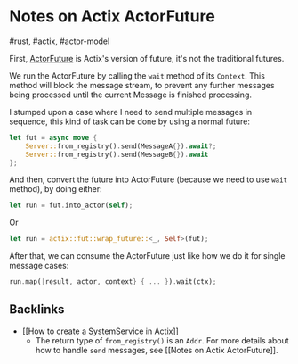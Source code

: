 # Notes on Actix ActorFuture

#rust, #actix, #actor-model

First, [ActorFuture](https://docs.rs/actix/0.10.0-alpha.3/actix/fut/trait.ActorFuture.html) is Actix's version of future, it's not the traditional futures.

We run the ActorFuture by calling the `wait` method of its `Context`. This method will block the message stream, to prevent any further messages being processed until the current Message is finished processing.

I stumped upon a case where I need to send multiple messages in sequence, this kind of task can be done by using a normal future:

```rust
let fut = async move {
	Server::from_registry().send(MessageA{}).await?;
	Server::from_registry().send(MessageB{}).await
};
```

And then, convert the future into ActorFuture (because we need to use `wait` method), by doing either:

```rust
let run = fut.into_actor(self);
```

Or

```rust
let run = actix::fut::wrap_future::<_, Self>(fut);
```

After that, we can consume the ActorFuture just like how we do it for single message cases:

```rust
run.map(|result, actor, context} { ... }).wait(ctx);
```

## Backlinks
* [[How to create a SystemService in Actix]]
	* The return type of `from_registry()` is an `Addr`. For more details about how to handle `send` messages, see [[Notes on Actix ActorFuture]].

